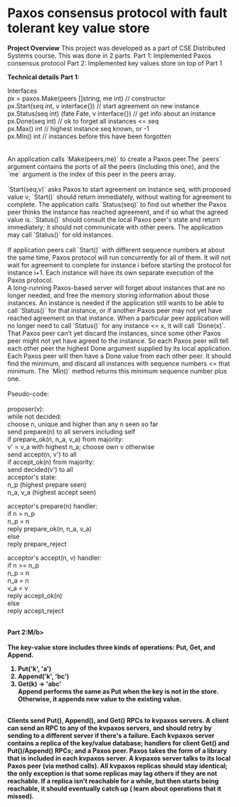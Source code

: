 # Paxos consensus protocol with fault tolerant key value store

<b>Project Overview</b>
This project was developed as a part of CSE Distributed Systems course. This was done in 2 parts. 
Part 1: Implemented Paxos consensus protocol
Part 2: Implemented key values store on top of Part 1

<b>Technical details</b>
<b>Part 1:</b> <br>
<div>
Interfaces<br>
px = paxos.Make(peers []string, me int) // constructor<br>
px.Start(seq int, v interface{}) // start agreement on new instance<br>
px.Status(seq int) (fate Fate, v interface{}) // get info about an instance<br>
px.Done(seq int) // ok to forget all instances <= seq<br>
px.Max() int // highest instance seq known, or -1<br>
px.Min() int // instances before this have been forgotten<br>
</div><br><br>
An application calls `Make(peers,me)` to create a Paxos peer.The `peers` argument contains the ports of all the peers (including this one), and the `me` argument is the index of this peer in the peers array. 
<br><br>
`Start(seq,v)` asks Paxos to start agreement on instance seq, with proposed value v; `Start()` should return immediately, without waiting for agreement to complete. The application calls `Status(seq)` to find out whether the Paxos peer thinks the instance has reached agreement, and if so what the agreed value is. `Status()` should consult the local Paxos peer's state and return immediately; it should not communicate with other peers. The application may call `Status()` for old instances.
<br><br>
If application peers call `Start()` with different sequence numbers at about the same time, Paxos protocol will run concurrently for all of them. It will not wait for agreement to complete for instance i before starting the protocol for instance i+1. Each instance will have its own separate execution of the Paxos protocol.
<br>
A long-running Paxos-based server will forget about instances that are no longer needed, and free the memory storing information about those instances. An instance is needed if the application still wants to be able to call `Status()` for that instance, or if another Paxos peer may not yet have reached agreement on that instance. When a particular peer application will no longer need to call `Status()` for any instance <= x, it will call `Done(x)`. That Paxos peer can't yet discard the instances, since some other Paxos peer might not yet have agreed to the instance. So each Paxos peer will tell each other peer the highest Done argument supplied by its local application. Each Paxos peer will then have a Done value from each other peer. It should find the minimum, and discard all instances with sequence numbers <= that minimum. The `Min()` method returns this minimum sequence number plus one.
<br><br>
Pseudo-code:<br>
<br>
proposer(v):<br>
    while not decided:<br>
        choose n, unique and higher than any n seen so far<br>
        send prepare(n) to all servers including self<br>
        if prepare_ok(n, n_a, v_a) from majority:<br>
            v' = v_a with highest n_a; choose own v otherwise<br>
            send accept(n, v') to all<br>
            if accept_ok(n) from majority:<br>
                send decided(v') to all<br>
acceptor's state:<br>
    n_p (highest prepare seen)<br>
    n_a, v_a (highest accept seen)<br>

acceptor's prepare(n) handler:<br>
    if n > n_p<br>
        n_p = n<br>
        reply prepare_ok(n, n_a, v_a)<br>
    else<br>
        reply prepare_reject<br>

acceptor's accept(n, v) handler:<br>
    if n >= n_p<br>
        n_p = n<br>
        n_a = n<br>
        v_a = v<br>
        reply accept_ok(n)<br>
    else<br>
        reply accept_reject<br><br>


<b>Part 2:M/b> <br><br>
The key-value store includes three kinds of operations: Put, Get, and Append.<br>
1. Put('k', 'a')<br>
2. Append('k', 'bc')<br>
3. Get(k) -> 'abc'<br>
Append performs the same as Put when the key is not in the store. Otherwise, it appends new value to the existing value. <br><br>

Clients send Put(), Append(), and Get() RPCs to kvpaxos servers. A client can send an RPC to any of the kvpaxos servers, and should retry by sending to a different server if there's a failure. Each kvpaxos server contains a replica of the key/value database; handlers for client Get() and Put()/Append() RPCs; and a Paxos peer. Paxos takes the form of a library that is included in each kvpaxos server. A kvpaxos server talks to its local Paxos peer (**via method calls**). All kvpaxos replicas should stay identical; the only exception is that some replicas may lag others if they are not reachable. If a replica isn't reachable for a while, but then starts being reachable, it should eventually catch up ( learn about operations that it missed).
